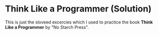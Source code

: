 # Think Like a Programmer (Solution)

This is just the sloveed excercies which I used to practice the book <strong>Think Like a Programmer</strong> by "No Starch Press".
